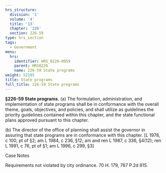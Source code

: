 ```yaml
---
hrs_structure:
  division: '1'
  volume: '4'
  title: '13'
  chapter: '226'
  section: 226-59
type: hrs_section
tags:
  - Government
menu:
  hrs:
    identifier: HRS_0226-0059
    parent: HRS0226
    name: 226-59 State programs
weight: 52195
title: State programs
full_title: 226-59 State programs
---
```

**§226-59 State programs.** (a) The formulation, administration, and implementation of state programs shall be in conformance with the overall theme, goals, objectives, and policies, and shall utilize as guidelines the priority guidelines contained within this chapter, and the state functional plans approved pursuant to this chapter.

(b) The director of the office of planning shall assist the governor in assuring that state programs are in conformance with this chapter. [L 1978, c 100, pt of §2; am L 1984, c 236, §12; am and ren L 1987, c 336, §4(12); ren L 1991, c 76, pt of §1; am L 1996, c 299, §3]

Case Notes

Requirements not violated by city ordinance. 70 H. 179, 767 P.2d 815.